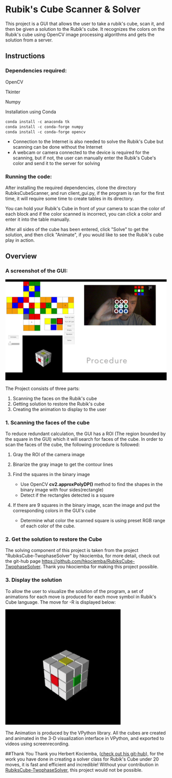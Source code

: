 # Rubik's Cube Scanner & Solver
This project is a GUI that allows the user to take a rubik's cube, scan it, and then be given a solution to the Rubik's cube. It recognizes the colors on the Rubik's cube using OpenCV image processing algorithms and gets the solution from a server.
## Instructions
### Dependencies required:
OpenCV <p>
Tkinter <p>
Numpy

Installation using Conda

```
conda install -c anaconda tk
conda install -c conda-forge numpy
conda install -c conda-forge opencv
```
* Connection to the Internet is also needed to solve the Rubik's Cube but scanning can be done without the Internet
* A webcam or camera connected to the device is required for the scanning, but if not, the user can manually enter the Rubik's Cube's color and send it to the server for solving

### Running the code:
After installing the required dependencies, clone the directory RubiksCubeScanner, and run client_gui.py, if the program is ran for the first time, it will require some time to create tables in its directory. 

You can hold your Rubik's Cube in front of your camera to scan the color of each block and if the color scanned is incorrect, you can click a color and enter it into the table manually. 

After all sides of the cube has been entered, click "Solve" to get the solution, and then click "Animate", if you would like to see the Rubik's cube play in action.

## Overview
### A screenshot of the GUI:

![GUI](GUI_example.png)

The Project consists of three parts:<p></p>

1. Scanning the faces on the Rubik's cube
2. Getting solution to restore the Rubik's cube
3. Creating the animation to display to the user
<p></p>

### 	1. Scanning the faces of the cube

To reduce redundant calculation, the GUI has a ROI (The region bounded by the square in the GUI) which it will search for faces of the cube. In order to scan the faces of the cube, the following procedure is followed:

1. Gray the ROI of the camera image

2. Binarize the gray image to get the contour lines

3. Find the squares in the binary image
	- Use OpenCV **cv2.approxPolyDP()** method to find the shapes in the binary image with four sides(rectangle)
	- Detect if the rectangles detected is a square 
4. If there are 9 squares in the binary image, scan the image and put the corresponding colors in the GUI's cube
	- Determine what color the scanned square is using preset RGB range of each color of the cube.

###   2. Get the solution to restore the Cube
The solving component of this project is taken from the project "RubiksCube-TwophaseSolver" by hkociemba, for more detail, check out the git-hub page <https://github.com/hkociemba/RubiksCube-TwophaseSolver>. Thank you hkociemba for making this project possible.

###   3. Display the solution
To allow the user to visualize the solution of the program, a set of animations for each move is produced for each move symbol in Rubik's Cube language. The move for -R is displayed below:

![](-R.gif)

The Animation is produced by the VPython library. All the cubes are created and animated in the 3-D visualization interface in VPython, and exported to videos using screenrecording.

##Thank You
 Thank you Herbert Kociemba, ([check out his git-hub](https://github.com/hkociemba/RubiksCube-TwophaseSolver)), for the work you have done in creating a solver class for Rubik's Cube under 20 moves, it is fast and efficient and incredible! Without your contribution in [RubiksCube-TwophaseSolver](https://github.com/hkociemba/RubiksCube-TwophaseSolver), this project would not be possible.



